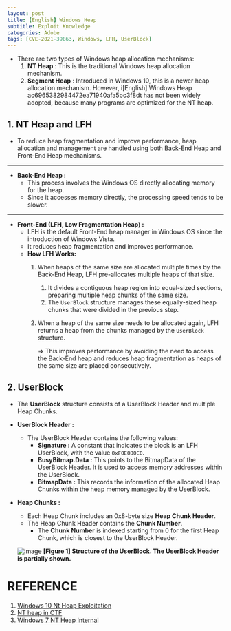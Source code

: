 ```yaml
---
layout: post
title: [English] Windows Heap
subtitle: Exploit Knowledge
categories: Adobe
tags: [CVE-2021-39863, Windows, LFH, UserBlock]
---
```


- There are two types of Windows heap allocation mechanisms:
    1. **NT Heap** : This is the traditional Windows heap allocation mechanism.
    2. **Segment Heap** : Introduced in Windows 10, this is a newer heap allocation mechanism. However, i[English] Windows Heap ac6965382984472ea71940afa5bc3f8dt has not been widely adopted, because many programs are optimized for the NT heap.

## 1. NT Heap and LFH

- To reduce heap fragmentation and improve performance, heap allocation and management are handled using both Back-End Heap and Front-End Heap mechanisms.

---

- **Back-End Heap :**
    - This process involves the Windows OS directly allocating memory for the heap.
    - Since it accesses memory directly, the processing speed tends to be slower.

---

- **Front-End (LFH, Low Fragmentation Heap) :**
    - LFH is the default Front-End heap manager in Windows OS since the introduction of Windows Vista.
    - It reduces heap fragmentation and improves performance.
    - **How LFH Works:**
        1. When heaps of the same size are allocated multiple times by the Back-End Heap, LFH pre-allocates multiple heaps of that size.
            1. It divides a contiguous heap region into equal-sized sections, preparing multiple heap chunks of the same size.
            2. The `UserBlock` structure manages these equally-sized heap chunks that were divided in the previous step.
        2. When a heap of the same size needs to be allocated again, LFH returns a heap from the chunks managed by the `UserBlock` structure.
            
            ⇒ This improves performance by avoiding the need to access the Back-End heap and reduces heap fragmentation as heaps of the same size are placed consecutively.
            

## 2. UserBlock

- The **UserBlock** structure consists of a UserBlock Header and multiple Heap Chunks.
- **UserBlock Header :**
    - The UserBlock Header contains the following values:
        - **Signature :** A constant that indicates the block is an LFH UserBlock, with the value `0xF0E0D0C0`.
        - **BusyBitmap.Data :** This points to the BitmapData of the UserBlock Header. It is used to access memory addresses within the UserBlock.
        - **BitmapData :** This records the information of the allocated Heap Chunks within the heap memory managed by the UserBlock.
- **Heap Chunks :**
    - Each Heap Chunk includes an 0x8-byte size **Heap Chunk Header**.
    - The Heap Chunk Header contains the **Chunk Number**.
        - The **Chunk Number** is indexed starting from 0 for the first Heap Chunk, which is closest to the UserBlock Header.

    ![image](https://github.com/user-attachments/assets/0817ca65-6609-4abe-84d1-cc495f221c99)
    **[Figure 1] Structure of the UserBlock. The UserBlock Header is partially shown.**

# **REFERENCE**

1. [Windows 10 Nt Heap Exploitation](https://www.slideshare.net/slideshow/windows-10-nt-heap-exploitation-english-version/154467191)
2. [NT heap in CTF](https://null2root.github.io/blog/2020/02/07/LazyFragmentationHeap-WCTF2019-writeup.html)
3. [Windows 7 NT Heap Internal](https://illmatics.com/Understanding_the_LFH.pdf)